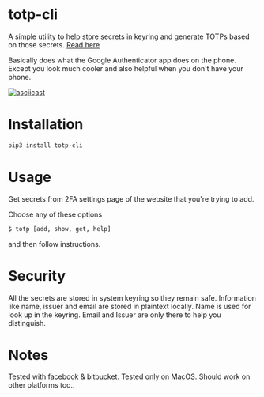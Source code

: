 # totp-cli
A simple utility to help store secrets in keyring and generate TOTPs based on those secrets.
[Read here](https://en.wikipedia.org/wiki/One-time_password)

Basically does what the Google Authenticator app does on the phone. Except you look much cooler and also helpful when you don't have your phone.

[![asciicast](https://asciinema.org/a/J97WpvLhG00ekGjEOhUDUqedW.png)](https://asciinema.org/a/J97WpvLhG00ekGjEOhUDUqedW)

# Installation
```bash
pip3 install totp-cli
```

# Usage
Get secrets from 2FA settings page of the website that you're trying to add.

Choose any of these options
```bash
$ totp [add, show, get, help]
```
and then follow instructions.

# Security
All the secrets are stored in system keyring so they remain safe.
Information like name, issuer and email are stored in plaintext locally. Name is used for look up in the keyring. Email and Issuer are only there to help you distinguish.

# Notes
Tested with facebook & bitbucket.
Tested only on MacOS. Should work on other platforms too..
